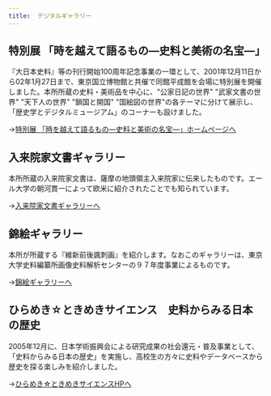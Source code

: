 ```yaml
---
title: 	デジタルギャラリー
---
```


<h2 class="h03">特別展 「時を越えて語るもの―史料と美術の名宝―」</h2>


『大日本史料』等の刊行開始100周年記念事業の一環として、2001年12月11日から02年1月27日まで、東京国立博物館と共催で同館平成館を会場に特別展を開催しました。本所所蔵の史料・美術品を中心に、"公家日記の世界"
    "武家文書の世界" "天下人の世界" "鎖国と開国"
    "国絵図の世界"の各テーマに分けて展示し、「歴史学とデジタルミュージアム」のコーナーも設けました。

→<a href="http://www.hi.u-tokyo.ac.jp/news/news-2007/100ex/hi_expo_index.html"
    >特別展
    「時を越えて語るもの―史料と美術の名宝―」ホームページへ</a
    >

<v-img src="/assets/img/collection/collect_ezu.jpeg"></v-img>

<h2 class="h03 mt2">入来院家文書ギャラリー</h2>

本所所蔵の入来院家文書は、薩摩の地頭領主入来院家に伝来したものです。エール大学の朝河貫一によって欧米に紹介されたことでも知られています。

→<a href="http://www.hi.u-tokyo.ac.jp/iriki-j.html">入来院家文書ギャラリーへ</a>

<v-img src="/assets/img/collection/collect_irikiin.jpeg"></v-img>

<h2 class="h03 mt2">錦絵ギャラリー</h2>

本所が所蔵する『維新前後諷刺画』を紹介します。なおこのギャラリーは、東京大学史料編纂所画像史料解析センターの９７年度事業によるものです。

→<a href="http://www.hi.u-tokyo.ac.jp/personal/yokoyama/nishikie/cover.html">錦絵ギャラリーへ</a>


<v-img src="/assets/img/collection/collect_nishikie.jpeg"></v-img>

<h2 class="h03 mt2">ひらめき☆ときめきサイエンス　史料からみる日本の歴史</h2>

2005年12月に、日本学術振興会による研究成果の社会還元・普及事業として、「史料からみる日本の歴史」を実施し、高校生の方々に史料やデータベースから歴史を探る楽しみを紹介しました。

→<a href="http://www.hi.u-tokyo.ac.jp/conference-seminar/science/index.html">ひらめき☆ときめきサイエンスHPへ</a>